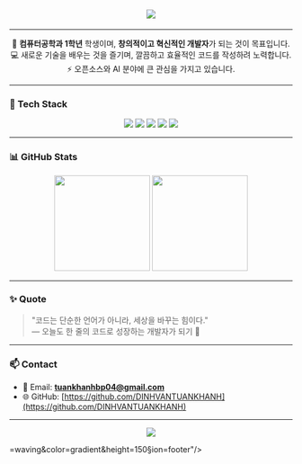 <h1 align="center">
  <img src="https://readme-typing-svg.herokuapp.com?font=Nanum+Gothic&color=00BFFF&size=30&center=true&vCenter=true&lines=안녕하세요👋;저는+DINH+VAN+TUAN+KHANH입니다.;창의적인+개발자를+꿈꾸는+컴퓨터공학과+1학년입니다.">
</h1>

---

<p align="center">
  🌱 <b>컴퓨터공학과 1학년</b> 학생이며, <b>창의적이고 혁신적인 개발자</b>가 되는 것이 목표입니다.<br>
  💻 새로운 기술을 배우는 것을 즐기며, 깔끔하고 효율적인 코드를 작성하려 노력합니다.<br>
  ⚡ 오픈소스와 AI 분야에 큰 관심을 가지고 있습니다.
</p>

---

### 🧠 Tech Stack
<p align="center">
  <img src="https://img.shields.io/badge/C-00599C?style=for-the-badge&logo=c&logoColor=white"/>
  <img src="https://img.shields.io/badge/Python-3776AB?style=for-the-badge&logo=python&logoColor=white"/>
  <img src="https://img.shields.io/badge/Java-007396?style=for-the-badge&logo=java&logoColor=white"/>
  <img src="https://img.shields.io/badge/HTML5-E34F26?style=for-the-badge&logo=html5&logoColor=white"/>
  <img src="https://img.shields.io/badge/CSS3-1572B6?style=for-the-badge&logo=css3&logoColor=white"/>
</p>

---

### 📊 GitHub Stats
<p align="center">
  <img src="https://github-readme-stats.vercel.app/api?username=DINHVANTUANKHANH&show_icons=true&theme=tokyonight" height="170"/>
  <img src="https://github-readme-stats.vercel.app/api/top-langs/?username=DINHVANTUANKHANH&layout=compact&theme=tokyonight" height="170"/>
</p>

---

### ✨ Quote
> "코드는 단순한 언어가 아니라, 세상을 바꾸는 힘이다."  
> — 오늘도 한 줄의 코드로 성장하는 개발자가 되기 🌱

---

### 📫 Contact
- 📧 Email: **tuankhanhbp04@gmail.com**  
- 🌐 GitHub: [https://github.com/DINHVANTUANKHANH](https://github.com/DINHVANTUANKHANH)

---

<p align="center">
  <img src="https://capsule-render.vercel.app/api?type=waving&color=gradient&height=150&section=footer"/>
</p>=waving&color=gradient&height=150&section=footer"/>
</p>
